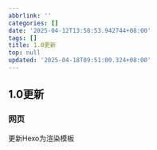 ```yaml
---
abbrlink: ''
categories: []
date: '2025-04-12T13:58:53.942744+08:00'
tags: []
title: 1.0更新
top: null
updated: '2025-04-18T09:51:00.324+08:00'
---
```

## 1.0更新

### 网页

更新Hexo为渲染模板
